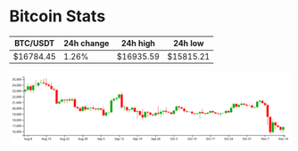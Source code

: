 # Bitcoin Stats

BTC/USDT|24h change|24h high|24h low|
|---|---|---|---|
|$16784.45|1.26%|$16935.59|$15815.21|

<img src="./chart.svg">
